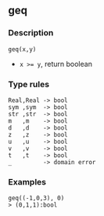 ## geq

### Description

`geq(x,y)`

- `x >= y`, return boolean

### Type rules

```no-highlight
Real,Real -> bool
sym ,sym  -> bool
str ,str  -> bool
m   ,m    -> bool
d   ,d    -> bool
z   ,z    -> bool
u   ,u    -> bool
v   ,v    -> bool
t   ,t    -> bool
_         -> domain error
```

### Examples

```no-highlight
geq((-1,0,3), 0)
> (0,1,1):bool
```
